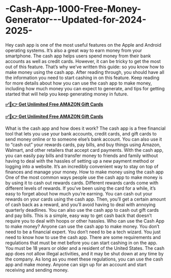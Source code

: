 # -Cash-App-1000-Free-Money-Generator---Updated-for-2024-2025-
Hey cash app is one of the most useful features on the Apple and Android operating systems. It’s also a great way to earn money from your smartphone. The cash app helps users spend money from their bank accounts as well as credit cards. However, it can be tricky to get the most out of this feature. That’s why we’ve written this guide: so you know how to make money using the cash app. After reading through, you should have all the information you need to start cashing in on this feature. Keep reading for more details about how you can use the cash app to make money, including how much money you can expect to generate, and tips for getting started that will help you keep generating money in future.

**[✅🔴👉 Get Unlimited Free AMAZON Gift Cards](https://usa.offerznz.com/cashapp/)**

**[✅🔴👉 Get Unlimited Free AMAZON Gift Cards](https://usa.offerznz.com/cashapp/)**

What is the cash app and how does it work? The cash app is a free financial tool that lets you use your bank accounts, credit cards, and gift cards to send money online or to someone else’s bank account. You can also use it to “cash out” your rewards cards, pay bills, and buy things using Amazon, Walmart, and other retailers that accept card payments. With the cash app, you can easily pay bills and transfer money to friends and family without having to deal with the hassles of setting up a new payment method or logging into a website. It’s an incredibly convenient way to stay on top of finances and manage your money. How to make money using the cash app One of the most common ways people use the cash app to make money is by using it to cash out rewards cards. Different rewards cards come with different levels of rewards. If you’ve been using the card for a while, it’s easy to forget about how much you’re earning. You can cash out your rewards on your cards using the cash app. Then, you’ll get a certain amount of cash back as a reward, and you’ll avoid having to deal with annoying quarterly deadlines. You can also use the cash app to cash out gift cards and pay bills. This is a simple, easy way to get cash back that doesn’t require you to deal with hoops or other hassles. Who can use the Cash App to make money? Anyone can use the cash app to make money. You don’t need to be a financial expert. You don’t need to be a tech wizard. You just need to know how to use the cash app. There are some requirements and regulations that must be met before you can start cashing in on the app. You must be 18 years or older and a resident of the United States. The cash app does not allow illegal activities, and it may be shut down at any time by the company. As long as you meet these regulations, you can use the cash app and make money. Anyone can sign up for an account and start receiving and sending money.
